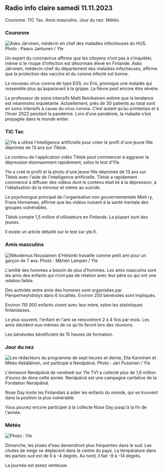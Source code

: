 ## Radio info claire samedi 11.11.2023

Couronne. TIC Tac. Amis masculins. Jour du nez. Météo.

### Couronne

![Asko Järvinen, médecin en chef des maladies infectieuses du HUS. Photo : Paavo Jantunen / Yle](https://images.cdn.yle.fi/image/upload/c_crop,h_3027,w_5382,x_0,y_311/ar_1.77777777777777777,c_fill,g_faces,h_675,w_1200/dpr_1.0/q_auto:eco/f_auto/fl_lossy/v1699692578/39-1199235654f3bb0eba14)

Un expert du coronavirus affirme que les citoyens n’ont pas à s’inquiéter, même si le risque d’infection est désormais élevé en Finlande. Asko Järvinen, médecin-chef du département des maladies infectieuses, affirme que la protection des vaccins et du corona infecté est bonne.

Le nouveau virus corona de type EG5, ou Eris, provoque une maladie qui ressemble plus qu’auparavant à la grippe. La fièvre peut encore être sévère.

Le professeur de soins intensifs Matti Reinikainen estime que la tendance est néanmoins inquiétante. Actuellement, près de 30 patients au total sont en soins intensifs à cause du virus corona. C’est autant qu’au printemps et à l’hiver 2022 pendant la pandémie. Lors d’une pandémie, la maladie s’est propagée dans le monde entier.

### TIC Tac

![Yle a utilisé l'intelligence artificielle pour créer le profil d'une jeune fille déprimée de 13 ans sur Tiktok. ](https://images.cdn.yle.fi/image/upload/c_crop,h_2955,w_5255,x_371,y_789/ar_1.7777777777777777,c_fill,g_faces,h_675,w_1200/dpr_1.0/q_auto:eco/f_auto/fl_lossy/v1697625813/39-1187987652fb3e8a7ce7)

Le contenu de l'application vidéo Tiktok peut commencer à aggraver la dépression étonnamment rapidement, selon le test d'Yle.

Yle a créé le profil et la photo d'une jeune fille déprimée de 13 ans sur Tiktok avec l'aide de l'intelligence artificielle. Tiktok a rapidement commencé à diffuser des vidéos dont le contenu était lié à la dépression, à l'idéalisation de la minceur et même au suicide.

Le psychologue principal de l'organisation non gouvernementale Mieli ry, Frans Horneman, affirme que les vidéos nuisent à la santé mentale des groupes vulnérables.

Tiktok compte 1,5 million d'utilisateurs en Finlande. La plupart sont des jeunes.

Il existe un article détaillé sur le test sur yle.fi.

### Amis masculins

![Nikodemus Nousiainen d'Helsinki travaille comme petit ami pour un garçon de 7 ans. Photo : Mårten Lampén / Yle](https://images.cdn.yle.fi/image/upload/c_crop,h_2250,w_4000,x_0,y_150/ar_1.77777777777777777,c_fill,g_faces,h_675,w_1200/dpr_1.0/q_auto:eco/f_auto/fl_lossy/v1699361417/39-1197061654a30293868a)

L'amitié des hommes a besoin de plus d'hommes. Les amis masculins sont les amis des enfants qui n’ont pas de relation avec leur père ou qui ont une relation faible.

Des activités entre amis des hommes sont organisées par Pienperheyhdistys dans 6 localités. Environ 250 bénévoles sont impliqués.

Environ 110 000 enfants vivent avec leur mère, selon les statistiques finlandaises.

Le plus souvent, l'enfant et l'ami se rencontrent 2 à 4 fois par mois. Les amis décident eux-mêmes de ce qu'ils feront lors des réunions.

Les bénévoles bénéficient de 15 heures de formation.

### Jour du nez

![Les rédacteurs du programme de sept heures et demie, Ella Kanninen et Mikko Kekäläinen, ont participé à Nenäpäivä. Photo : Jari Pussinen / Yle](https://images.cdn.yle.fi/image/upload/c_crop,h_3125,w_5557,x_0,y_126/ar_1.77777777777777777,c_fill,g_faces,h_675,w_1200/dpr_1.0/q_auto:eco/f_auto/fl_lossy/v1699531130/39-1198130654cc7a81d6f6)

L'émission Nenäpäivä de vendredi sur Yle TV1 a collecté plus de 1,6 million d'euros de dons cette année. Nenäpäivä est une campagne caritative de la Fondation Nenäpäivä.

Nose Day invite les Finlandais à aider les enfants du monde, qui se trouvent dans la position la plus vulnérable.

Vous pouvez encore participer à la collecte Nose Day jusqu'à la fin de l'année.

### Météo

![ Photo : Yle](https://images.cdn.yle.fi/image/upload/c_crop,h_1080,w_1919,x_0,y_0/ar_1.7777777777777777,c_fill,g_faces,h_675,w_1200/dpr_1.0/q_auto:eco/f_auto/fl_lossy/v1699717391/39-1199335654fa0f0a84d5)

Dimanche, les pluies d'eau deviendront plus fréquentes dans le sud. Les chutes de neige se déplacent dans le centre du pays. La température dans les parties sud est de 0 à -4 degrés. Au nord, il fait -9 à -14 degrés.

La journée est assez venteuse.